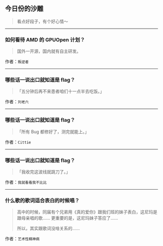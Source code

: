 ## 今日份的沙雕

> 看点好段子，有个好心情～


 
---

### 如何看待 AMD 的 GPUOpen 计划？

> 国外一开源，国内就有自主研发。


作者：`叛逆者`

---

### 哪些话一说出口就知道是 flag？

> 「五分钟后再不来患者咱们十一点半去吃饭。」


作者：`刘老六`

---

### 哪些话一说出口就知道是 flag？

> 「所有 Bug 都修好了，测完就能上。」


作者：`Cittie`

---

### 哪些话一说出口就知道是 flag？

> 「我收完这波线就跳刀了。」


作者：`我就看看我不比比`

---

### 什么歌的歌词适合表白的时候唱？

> 高中的时候，同届有个兄弟用《真的爱你》跟我们班的妹子表白，这尼玛是跟母亲唱的歌…… 更重要的是，这尼玛妹子答应了……
> 
> 所以，其实跟歌词没啥关系的……


作者：`艺术性精神病`